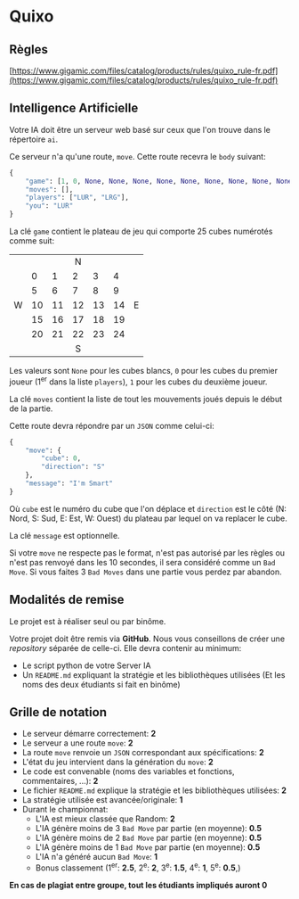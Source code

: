 # Quixo

## Règles

[https://www.gigamic.com/files/catalog/products/rules/quixo_rule-fr.pdf](https://www.gigamic.com/files/catalog/products/rules/quixo_rule-fr.pdf)

## Intelligence Artificielle

Votre IA doit être un serveur web basé sur ceux que l'on trouve dans le répertoire `ai`.

Ce serveur n'a qu'une route, `move`. Cette route recevra le `body` suivant:

```python
{
	"game": [1, 0, None, None, None, None, None, None, None, None, None, None, None, None, None, None, None, None, None, None, None, None, None, None, None],
	"moves": [],
	"players": ["LUR", "LRG"],
	"you": "LUR"
}
```

La clé `game` contient le plateau de jeu qui comporte 25 cubes numérotés comme suit:

<table>
	<tr>
		<td></td>
		<td colspan="5" align="center">N</td>
		<td></td>
	</tr>
	<tr>
		<td rowspan="5">W</td>
		<td>0</td>
		<td>1</td>
		<td>2</td>
		<td>3</td>
		<td>4</td>
		<td rowspan="5">E</td>
	</tr>
	<tr>
		<td>5</td>
		<td>6</td>
		<td>7</td>
		<td>8</td>
		<td>9</td>
	</tr>
	<tr>
		<td>10</td>
		<td>11</td>
		<td>12</td>
		<td>13</td>
		<td>14</td>
	</tr>
	<tr>
		<td>15</td>
		<td>16</td>
		<td>17</td>
		<td>18</td>
		<td>19</td>
	</tr>
	<tr>
		<td>20</td>
		<td>21</td>
		<td>22</td>
		<td>23</td>
		<td>24</td>
	</tr>
	<tr>
		<td></td>
		<td colspan="5" align="center">S</td>
		<td></td>
	</tr>
</table>

Les valeurs sont `None` pour les cubes blancs, `0` pour les cubes du premier joueur (1<sup>er</sup> dans la liste `players`), `1` pour les cubes du deuxième joueur.

La clé `moves` contient la liste de tout les mouvements joués depuis le début de la partie.

Cette route devra répondre par un `JSON` comme celui-ci:

```python
{
	"move": {
		"cube": 0,
		"direction": "S"
	},
	"message": "I'm Smart"
}
```

Où `cube` est le numéro du cube que l'on déplace et `direction` est le côté (N: Nord, S: Sud, E: Est, W: Ouest) du plateau par lequel on va replacer le cube.

La clé `message` est optionnelle.

Si votre `move` ne respecte pas le format, n'est pas autorisé par les règles ou n'est pas renvoyé dans les 10 secondes, il sera considéré comme un `Bad Move`. Si vous faites 3 `Bad Moves` dans une partie vous perdez par abandon.

## Modalités de remise

Le projet est à réaliser seul ou par binôme.

Votre projet doit être remis via **GitHub**. Nous vous conseillons de créer une *repository* séparée de celle-ci. Elle devra contenir au minimum:
- Le script python de votre Server IA
- Un `README.md` expliquant la stratégie et les bibliothèques utilisées (Et les noms des deux étudiants si fait en binôme)

## Grille de notation

- Le serveur démarre correctement: **2**
- Le serveur a une route `move`: **2**
- La route `move` renvoie un `JSON` correspondant aux spécifications: **2**
- L'état du jeu intervient dans la génération du `move`: **2**
- Le code est convenable (noms des variables et fonctions, commentaires, ...): **2**
- Le fichier `README.md` explique la stratégie et les bibliothèques utilisées: **2**
- La stratégie utilisée est avancée/originale: **1**
- Durant le championnat:
	- L'IA est mieux classée que Random: **2**
	- L'IA génère moins de 3 `Bad Move` par partie (en moyenne): **0.5**
	- L'IA génère moins de 2 `Bad Move` par partie (en moyenne): **0.5**
	- L'IA génère moins de 1 `Bad Move` par partie (en moyenne): **0.5**
	- L'IA n'a généré aucun `Bad Move`: **1**
	- Bonus classement (1<sup>er</sup>: **2.5**, 2<sup>e</sup>: **2**, 3<sup>e</sup>: **1.5**, 4<sup>e</sup>: **1**, 5<sup>e</sup>: **0.5**,)

**En cas de plagiat entre groupe, tout les étudiants impliqués auront 0**